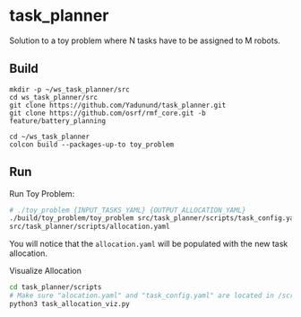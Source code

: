 # task_planner
Solution to a toy problem where N tasks have to be assigned to M robots.

## Build
```
mkdir -p ~/ws_task_planner/src
cd ws_task_planner/src
git clone https://github.com/Yadunund/task_planner.git
git clone https://github.com/osrf/rmf_core.git -b feature/battery_planning

cd ~/ws_task_planner
colcon build --packages-up-to toy_problem
```

## Run
Run Toy Problem:
```bash
# ./toy_problem {INPUT_TASKS_YAML} {OUTPUT_ALLOCATION_YAML}
./build/toy_problem/toy_problem src/task_planner/scripts/task_config.yaml \
src/task_planner/scripts/allocation.yaml
```
You will notice that the `allocation.yaml` will be populated with the new task allocation.


Visualize Allocation
```bash
cd task_planner/scripts
# Make sure "alocation.yaml" and "task_config.yaml" are located in /scripts
python3 task_allocation_viz.py 
```
